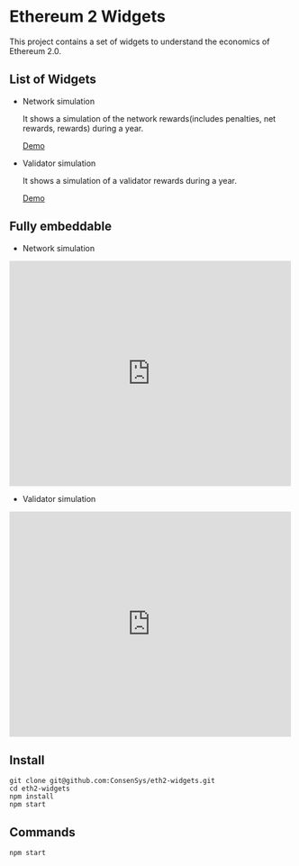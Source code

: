 # Ethereum 2 Widgets

This project contains a set of widgets to understand the economics of Ethereum 2.0.

## List of Widgets

- Network simulation
    
    It shows a simulation of the network rewards(includes penalties, net rewards, rewards) during a year.
    
    <a href="https://consensys.github.io/eth2-widgets/#/network-simulation" target="_blank">Demo</a>
    
- Validator simulation

    It shows a simulation of a validator rewards during a year.

    <a href="https://consensys.github.io/eth2-widgets/#/validator-simulation" target="_blank">Demo</a>

## Fully embeddable

- Network simulation

<iframe width="500" height="400" src="https://consensys.github.io/eth2-widgets/#/network-simulation" frameborder="0" allowfullscreen="true"></iframe>

- Validator simulation

<iframe width="500" height="400" src="https://consensys.github.io/eth2-widgets/#/validator-simulation" frameborder="0" allowfullscreen="true"></iframe>

## Install

```
git clone git@github.com:ConsenSys/eth2-widgets.git
cd eth2-widgets
npm install
npm start
```

## Commands

```
npm start

```
